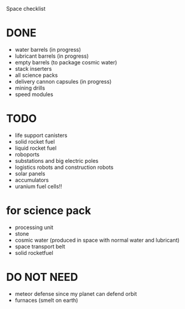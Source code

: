 Space checklist

# DONE

- water barrels (in progress)
- lubricant barrels (in progress)
- empty barrels (to package cosmic water)
- stack inserters
- all science packs
- delivery cannon capsules (in progress)
- mining drills
- speed modules

# TODO

- life support canisters
- solid rocket fuel
- liquid rocket fuel
- roboports
- substations and big electric poles
- logistics robots and construction robots
- solar panels
- accumulators
- uranium fuel cells!!

# for science pack

- processing unit
- stone
- cosmic water (produced in space with normal water and lubricant)
- space transport belt
- solid rocketfuel

# DO NOT NEED

- meteor defense since my planet can defend orbit
- furnaces (smelt on earth)
